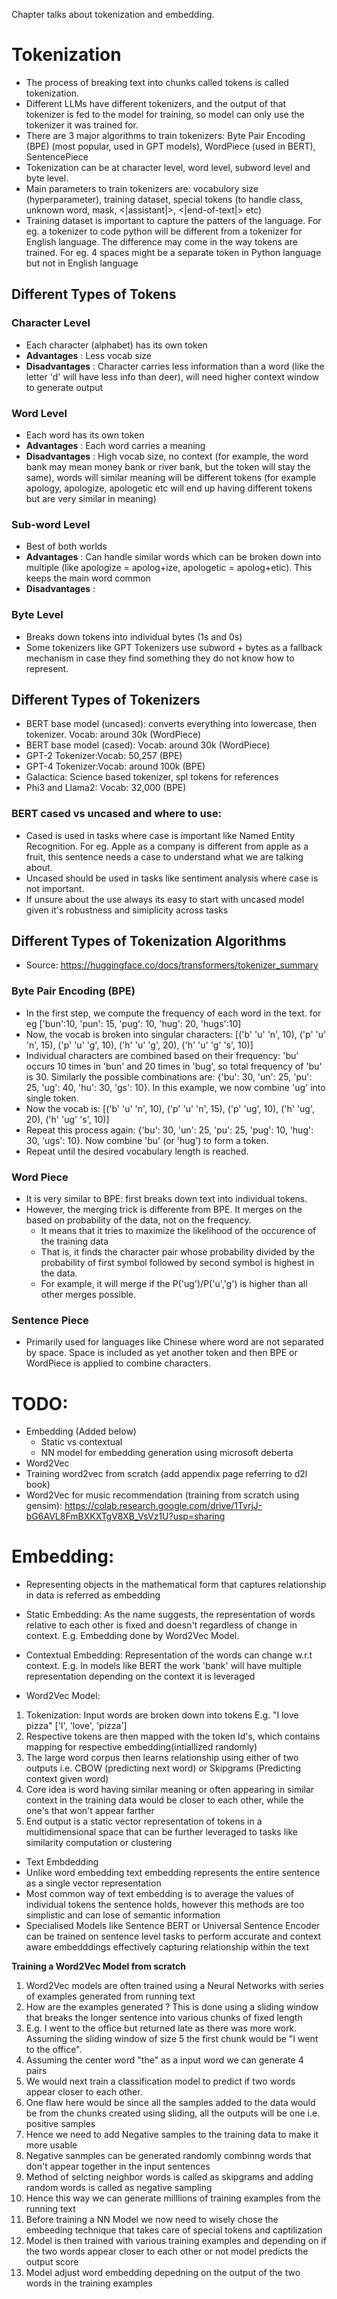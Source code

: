 Chapter talks about tokenization and embedding.

<h1> Tokenization </h1>

* The process of breaking text into chunks called tokens is called tokenization.
* Different LLMs have different tokenizers, and the output of that tokenizer is fed to the model for training, so model can only use the tokenizer it was trained for.
* There are 3 major algorithms to train tokenizers: Byte Pair Encoding (BPE) (most popular, used in GPT models), WordPiece (used in BERT), SentencePiece
* Tokenization can be at character level, word level, subword level and byte level.
* Main parameters to train tokenizers are: vocabulory size (hyperparameter), training dataset, special tokens (to handle class, unknown word, mask, <|assistant|>, <|end-of-text|>  etc)
* Training dataset is important to capture the patters of the language. For eg. a tokenizer to code python will be different from a tokenizer for English language. The difference may come in the way tokens are trained. For eg. 4 spaces might be a separate token in Python language but not in English language

<h2> Different Types of Tokens </h2>
<h3> Character Level</h3>

* Each character (alphabet) has its own token
* **Advantages** : Less vocab size
* **Disadvantages** : Character carries less information than a word (like the letter 'd' will have less info than deer), will need higher context window to generate output

<h3> Word Level</h3>

* Each word has its own token
* **Advantages** : Each word carries a meaning
* **Disadvantages** : High vocab size, no context (for example, the word bank may mean money bank or river bank, but the token will stay the same), words will similar meaning will be different tokens (for example apology, apologize, apologetic etc will end up having different tokens but are very similar in meaning) 

<h3> Sub-word Level</h3>

* Best of both worlds
* **Advantages** : Can handle similar words which can be broken down into multiple (like apologize = apolog+ize, apologetic = apolog+etic). This keeps the main word common
* **Disadvantages** : 

<h3> Byte Level</h3>

* Breaks down tokens into individual bytes (1s and 0s)
* Some tokenizers like GPT Tokenizers use subword + bytes as a fallback mechanism in case they find something they do not know how to represent.

<h2> Different Types of Tokenizers </h2>

* BERT base model (uncased): converts everything into lowercase, then tokenizer. Vocab: around 30k (WordPiece)
* BERT base model (cased): Vocab: around 30k (WordPiece)
* GPT-2 Tokenizer:Vocab: 50,257 (BPE)
* GPT-4 Tokenizer:Vocab: around 100k (BPE)
* Galactica: Science based tokenizer, spl tokens for references
* Phi3 and Llama2: Vocab: 32,000 (BPE)

<h3> BERT cased vs uncased and where to use: </h3>

  * Cased is used in tasks where case is important like Named Entity Recognition. For eg. Apple as a company is different from apple as a fruit, this sentence needs a case to understand what we are talking about.
  * Uncased should be used in tasks like sentiment analysis where case is not important.
  * If unsure about the use always its easy to start with uncased model given it's robustness and simiplicity across tasks

<h2> Different Types of Tokenization Algorithms </h2>

* Source: https://huggingface.co/docs/transformers/tokenizer_summary
  
<h3> Byte Pair Encoding (BPE) </h3>

* In the first step, we compute the frequency of each word in the text. for eg ['bun':10, 'pun': 15, 'pug': 10, 'hug': 20, 'hugs':10]
* Now, the vocab is broken into singular characters: [('b' 'u' 'n', 10), ('p' 'u' 'n', 15), ('p' 'u' 'g', 10), ('h' 'u' 'g', 20), ('h' 'u' 'g' 's', 10)]
* Individual characters are combined based on their frequency: 'bu' occurs 10 times in 'bun' and 20 times in 'bug', so total frequency of 'bu' is 30. Similarly the possible combinations are: {'bu': 30, 'un': 25, 'pu': 25, 'ug': 40, 'hu': 30, 'gs': 10}. In this example, we now combine 'ug' into single token. 
* Now the vocab is: [('b' 'u' 'n', 10), ('p' 'u' 'n', 15), ('p' 'ug', 10), ('h' 'ug', 20), ('h' 'ug' 's', 10)]
* Repeat this process again:  {'bu': 30, 'un': 25, 'pu': 25, 'pug': 10, 'hug': 30, 'ugs': 10}. Now combine 'bu' (or 'hug') to form a token.
* Repeat until the desired vocabulary length is reached.

<h3> Word Piece </h3>

* It is very similar to BPE: first breaks down text into individual tokens.
* However, the merging trick is differente from BPE. It merges on the based on probability of the data, not on the frequency.
  * It means that it tries to maximize the likelihood of the occurence of the training data
  * That is, it finds the character pair whose probability divided by the probability of first symbol followed by second symbol is highest in the data.
  * For example, it will merge if the P('ug')/P('u','g') is higher than all other merges possible.

<h3> Sentence Piece </h3>

* Primarily used for languages like Chinese where word are not separated by space. Space is included as yet another token and then BPE or WordPiece is applied to combine characters.

# TODO:
* Embedding (Added below)
  * Static vs contextual
  * NN model for embedding generation using microsoft deberta
* Word2Vec
* Training word2vec from scratch (add appendix page referring to d2l book)
* Word2Vec for music recommendation (training from scratch using gensim): https://colab.research.google.com/drive/1TvrjJ-bG6AVL8FmBXKXTgV8XB_VsVz1U?usp=sharing

# Embedding: 
* Representing objects in the mathematical form that captures relationship in data is referred as embedding
* Static Embedding: As the name suggests, the representation of words relative to each other is fixed and doesn't regardless of change in context. E.g. Embedding done by Word2Vec Model.
* Contextual Embedding: Representation of the words can change w.r.t context. E.g. In models like BERT the work 'bank' will have multiple representation depending on the context it is leveraged

* Word2Vec Model: 
1. Tokenization: Input words are broken down into tokens E.g. "I love pizza" ['I', 'love', 'pizza']
2. Respective tokens are then mapped with the token Id's, which contains mapping for respective embedding(intiallized randomly)
3. The large word corpus then learns relationship using either of two outputs i.e. CBOW (predicting next word) or Skipgrams (Predicting context given word)
4. Core idea is word having similar meaning or often appearing in similar context in the training data would be closer to each other, while the one's that won't appear farther
5. End output is a static vector representation of tokens in a multidimensional space that can be further leveraged to tasks like similarity computation or clustering

* Text Embdedding
* Unlike word embedding text embedding represents the entire sentence as a single vector representation
* Most common way of text embedding is to average the values of individual tokens the sentence holds, however this methods are too simplistic and can lose of semantic information
* Specialised Models like Sentence BERT or Universal Sentence Encoder can be trained on sentence level tasks to perform accurate and context aware embedddings effectively capturing relationship within the text

**Training a Word2Vec Model from scratch**
1. Word2Vec models are often trained using a Neural Networks with series of examples generated from running text
2. How are the examples generated ? This is done using a sliding window that breaks the longer sentence into various chunks of fixed length
3. E.g. I went to the office but returned late as there was more work. Assuming the sliding window of size 5 the first chunk would be "I went to the office".
4. Assuming the center word "the" as a input word we can generate 4 pairs
5. We would next train a classification model to predict if two words appear closer to each other.
6. One flaw here would be since all the samples added to the data would be from the chunks created using sliding, all the outputs will be one i.e. positive samples
7. Hence we need to add Negative samples to the training data to make it more usable
8. Negative sanmples can be generated randomly combinng words that don't appear together in the input sentences
9. Method of selcting neighbor words is called as skipgrams and adding random words is called as negative sampling
10. Hence this way we can generate milllions of training examples from the running text
11. Before training a NN Model we now need to wisely chose the embeeding technique that takes care of special tokens and captilization
12. Model is then trained with various training examples and depending on if the two words appear closer to each other or not model predicts the output score
13. Model adjust word embedding depedning on the output of the two words in the training examples


  




